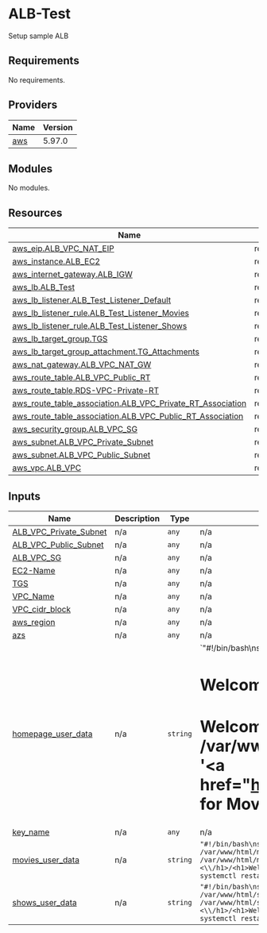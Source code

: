 # ALB-Test
Setup sample ALB
## Requirements
No requirements.

## Providers

| Name | Version |
|------|---------|
| <a name="provider_aws"></a> [aws](#provider\_aws) | 5.97.0 |

## Modules
No modules.

## Resources

| Name | Type |
|------|------|
| [aws_eip.ALB_VPC_NAT_EIP](https://registry.terraform.io/providers/hashicorp/aws/latest/docs/resources/eip) | resource |
| [aws_instance.ALB_EC2](https://registry.terraform.io/providers/hashicorp/aws/latest/docs/resources/instance) | resource |
| [aws_internet_gateway.ALB_IGW](https://registry.terraform.io/providers/hashicorp/aws/latest/docs/resources/internet_gateway) | resource |
| [aws_lb.ALB_Test](https://registry.terraform.io/providers/hashicorp/aws/latest/docs/resources/lb) | resource |
| [aws_lb_listener.ALB_Test_Listener_Default](https://registry.terraform.io/providers/hashicorp/aws/latest/docs/resources/lb_listener) | resource |
| [aws_lb_listener_rule.ALB_Test_Listener_Movies](https://registry.terraform.io/providers/hashicorp/aws/latest/docs/resources/lb_listener_rule) | resource |
| [aws_lb_listener_rule.ALB_Test_Listener_Shows](https://registry.terraform.io/providers/hashicorp/aws/latest/docs/resources/lb_listener_rule) | resource |
| [aws_lb_target_group.TGS](https://registry.terraform.io/providers/hashicorp/aws/latest/docs/resources/lb_target_group) | resource |
| [aws_lb_target_group_attachment.TG_Attachments](https://registry.terraform.io/providers/hashicorp/aws/latest/docs/resources/lb_target_group_attachment) | resource |
| [aws_nat_gateway.ALB_VPC_NAT_GW](https://registry.terraform.io/providers/hashicorp/aws/latest/docs/resources/nat_gateway) | resource |
| [aws_route_table.ALB_VPC_Public_RT](https://registry.terraform.io/providers/hashicorp/aws/latest/docs/resources/route_table) | resource |
| [aws_route_table.RDS-VPC-Private-RT](https://registry.terraform.io/providers/hashicorp/aws/latest/docs/resources/route_table) | resource |
| [aws_route_table_association.ALB_VPC_Private_RT_Association](https://registry.terraform.io/providers/hashicorp/aws/latest/docs/resources/route_table_association) | resource |
| [aws_route_table_association.ALB_VPC_Public_RT_Association](https://registry.terraform.io/providers/hashicorp/aws/latest/docs/resources/route_table_association) | resource |
| [aws_security_group.ALB_VPC_SG](https://registry.terraform.io/providers/hashicorp/aws/latest/docs/resources/security_group) | resource |
| [aws_subnet.ALB_VPC_Private_Subnet](https://registry.terraform.io/providers/hashicorp/aws/latest/docs/resources/subnet) | resource |
| [aws_subnet.ALB_VPC_Public_Subnet](https://registry.terraform.io/providers/hashicorp/aws/latest/docs/resources/subnet) | resource |
| [aws_vpc.ALB_VPC](https://registry.terraform.io/providers/hashicorp/aws/latest/docs/resources/vpc) | resource |

## Inputs

| Name | Description | Type | Default | Required |
|------|-------------|------|---------|:--------:|
| <a name="input_ALB_VPC_Private_Subnet"></a> [ALB\_VPC\_Private\_Subnet](#input\_ALB\_VPC\_Private\_Subnet) | n/a | `any` | n/a | yes |
| <a name="input_ALB_VPC_Public_Subnet"></a> [ALB\_VPC\_Public\_Subnet](#input\_ALB\_VPC\_Public\_Subnet) | n/a | `any` | n/a | yes |
| <a name="input_ALB_VPC_SG"></a> [ALB\_VPC\_SG](#input\_ALB\_VPC\_SG) | n/a | `any` | n/a | yes |
| <a name="input_EC2-Name"></a> [EC2-Name](#input\_EC2-Name) | n/a | `any` | n/a | yes |
| <a name="input_TGS"></a> [TGS](#input\_TGS) | n/a | `any` | n/a | yes |
| <a name="input_VPC_Name"></a> [VPC\_Name](#input\_VPC\_Name) | n/a | `any` | n/a | yes |
| <a name="input_VPC_cidr_block"></a> [VPC\_cidr\_block](#input\_VPC\_cidr\_block) | n/a | `any` | n/a | yes |
| <a name="input_aws_region"></a> [aws\_region](#input\_aws\_region) | n/a | `any` | n/a | yes |
| <a name="input_azs"></a> [azs](#input\_azs) | n/a | `any` | n/a | yes |
| <a name="input_homepage_user_data"></a> [homepage\_user\_data](#input\_homepage\_user\_data) | n/a | `string` | `"#!/bin/bash\nsudo apt update\nsudo apt install nginx -y\nsudo sed -i 's/<h1>Welcome to nginx!<\\/h1>/<h1>Welcome to Homepage<\\/h1>/' /var/www/html/index.nginx-debian.html\necho '<a href=\"https://www.gehana26.fun/movies/\">Visit for Movies</a>' | sudo tee -a /var/www/html/index.nginx-debian.html\necho '</div>' | sudo tee -a /var/www/html/index.nginx-debian.html\necho '<br>' | sudo tee -a /var/www/html/index.nginx-debian.html\necho '<a href=\"https://www.gehana26.fun/shows/\">Visit for Shows</a>' | sudo tee -a /var/www/html/index.nginx-debian.html\nsudo systemctl restart nginx\nsudo systemctl enable nginx\n"` | no |
| <a name="input_key_name"></a> [key\_name](#input\_key\_name) | n/a | `any` | n/a | yes |
| <a name="input_movies_user_data"></a> [movies\_user\_data](#input\_movies\_user\_data) | n/a | `string` | `"#!/bin/bash\nsudo apt update\nsudo apt install nginx -y\nsudo mkdir -p /var/www/html/movies\nsudo mv /var/www/html/index.nginx-debian.html /var/www/html/movies/index.nginx-debian.html\nsudo sed -i 's/<h1>Welcome to nginx!<\\/h1>/<h1>Welcome to Movies<\\/h1>/' /var/www/html/movies/index.nginx-debian.html\nsudo systemctl restart nginx\nsudo systemctl enable nginx\n"` | no |
| <a name="input_shows_user_data"></a> [shows\_user\_data](#input\_shows\_user\_data) | n/a | `string` | `"#!/bin/bash\nsudo apt update\nsudo apt install nginx -y\nsudo mkdir -p /var/www/html/shows\nsudo mv /var/www/html/index.nginx-debian.html /var/www/html/shows/index.nginx-debian.html\nsudo sed -i 's/<h1>Welcome to nginx!<\\/h1>/<h1>Welcome to Shows<\\/h1>/' /var/www/html/shows/index.nginx-debian.html\nsudo systemctl restart nginx\nsudo systemctl enable nginx\n"` | no |